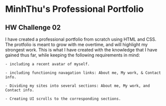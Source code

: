 # MinhThu's Professional Portfolio
## HW Challenge 02

I have created a professional portfolio from scratch using HTML and CSS. The protfolio is meant to grow with me overtime, and will highlight my strongest work. This is what I have created with the knowledge that I have gained thus far, while keeping the following requirements in mind:

    - including a recent avatar of myself.

    - including functioning navagation links: About me, My work, & Contact info.

    - Dividing my sites into several sections: About me, My work, and Contact info. 

    - Creating UI scrolls to the corresponding sections. 